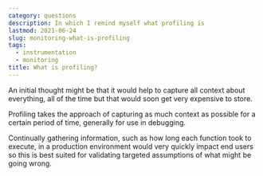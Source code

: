```yaml
---
category: questions
description: In which I remind myself what profiling is
lastmod: 2021-06-24
slug: monitoring-what-is-profiling
tags:
  - instrumentation
  - monitoring
title: What is profiling?
---
```

An initial thought might be that it would help to capture all context about everything, all of the time but that would soon get very expensive to store.

Profiling takes the approach of capturing as much context as possible for a certain period of time, generally for use in debugging.

Continually gathering information, such as how long each function took to execute, in a production environment would very quickly impact end users so this is best suited for validating targeted assumptions of what might be going wrong.
